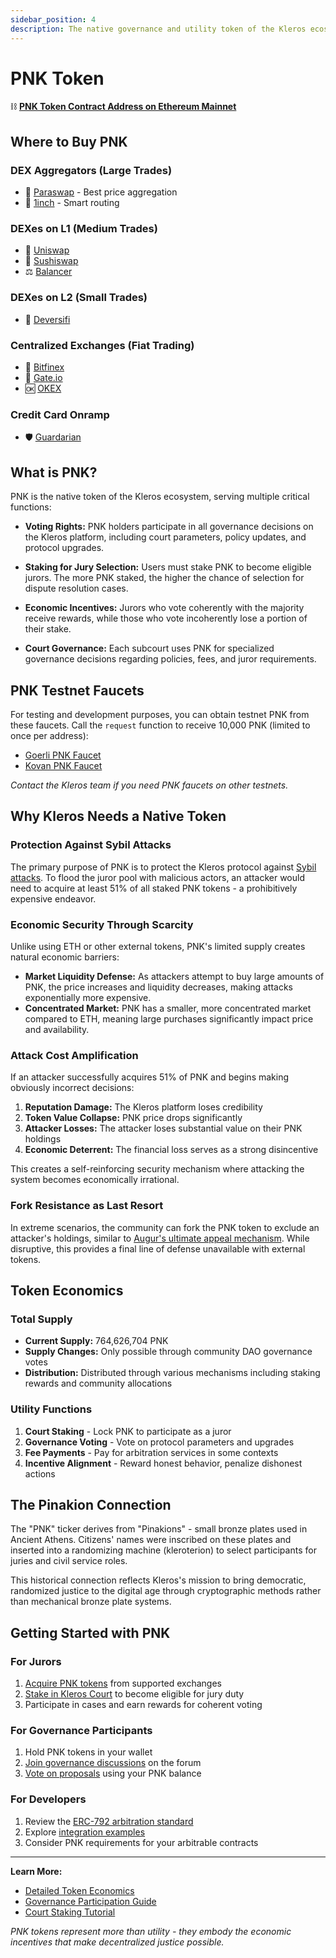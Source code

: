 ```yaml
---
sidebar_position: 4
description: The native governance and utility token of the Kleros ecosystem
---
```


# PNK Token

⛓️ [**PNK Token Contract Address on Ethereum Mainnet**](https://etherscan.io/token/0x93ed3fbe21207ec2e8f2d3c3de6e058cb73bc04d)

## Where to Buy PNK

### DEX Aggregators (Large Trades)
- 🔼 [Paraswap](https://paraswap.io/#/) - Best price aggregation
- 🦓 [1inch](https://1inch.exchange/#/) - Smart routing

### DEXes on L1 (Medium Trades)
- 🦄 [Uniswap](https://app.uniswap.org/#/swap?inputCurrency=ETH&outputCurrency=0x93ed3fbe21207ec2e8f2d3c3de6e058cb73bc04d)
- 🍣 [Sushiswap](https://app.sushi.com/swap?inputCurrency=ETH&outputCurrency=0x93ed3fbe21207ec2e8f2d3c3de6e058cb73bc04d)
- ⚖️ [Balancer](https://balancer.exchange/#/swap)

### DEXes on L2 (Small Trades)
- 🔷 [Deversifi](https://app.deversifi.com)

### Centralized Exchanges (Fiat Trading)
- 🍃 [Bitfinex](https://www.bitfinex.com/t/PNKETH)
- 🚪 [Gate.io](https://www.gate.io/trade/PNK_USDT/?ch=en_sm_0421)
- 🆗 [OKEX](https://www.okex.com/markets/spot-info/pnk-usdt)

### Credit Card Onramp
- 🛡️ [Guardarian](https://guardarian.com)

## What is PNK?

PNK is the native token of the Kleros ecosystem, serving multiple critical functions:

- **Voting Rights:** PNK holders participate in all governance decisions on the Kleros platform, including court parameters, policy updates, and protocol upgrades.

- **Staking for Jury Selection:** Users must stake PNK to become eligible jurors. The more PNK staked, the higher the chance of selection for dispute resolution cases.

- **Economic Incentives:** Jurors who vote coherently with the majority receive rewards, while those who vote incoherently lose a portion of their stake.

- **Court Governance:** Each subcourt uses PNK for specialized governance decisions regarding policies, fees, and juror requirements.

## PNK Testnet Faucets

For testing and development purposes, you can obtain testnet PNK from these faucets. Call the `request` function to receive 10,000 PNK (limited to once per address):

- [Goerli PNK Faucet](https://goerli.etherscan.io/address/0x4B89e798B10478A839Ea0Abcf86C4B94A3C782A4/README.md#writeContract)
- [Kovan PNK Faucet](https://kovan.etherscan.io/address/0x4e95b2e0ecb3bd394e1dddd775504820a746d3bd#writeContract)

*Contact the Kleros team if you need PNK faucets on other testnets.*

## Why Kleros Needs a Native Token

### Protection Against Sybil Attacks

The primary purpose of PNK is to protect the Kleros protocol against [Sybil attacks](https://en.wikipedia.org/wiki/Sybil_attack). To flood the juror pool with malicious actors, an attacker would need to acquire at least 51% of all staked PNK tokens - a prohibitively expensive endeavor.

### Economic Security Through Scarcity

Unlike using ETH or other external tokens, PNK's limited supply creates natural economic barriers:

- **Market Liquidity Defense:** As attackers attempt to buy large amounts of PNK, the price increases and liquidity decreases, making attacks exponentially more expensive.
- **Concentrated Market:** PNK has a smaller, more concentrated market compared to ETH, meaning large purchases significantly impact price and availability.

### Attack Cost Amplification

If an attacker successfully acquires 51% of PNK and begins making obviously incorrect decisions:

1. **Reputation Damage:** The Kleros platform loses credibility
2. **Token Value Collapse:** PNK price drops significantly  
3. **Attacker Losses:** The attacker loses substantial value on their PNK holdings
4. **Economic Deterrent:** The financial loss serves as a strong disincentive

This creates a self-reinforcing security mechanism where attacking the system becomes economically irrational.

### Fork Resistance as Last Resort

In extreme scenarios, the community can fork the PNK token to exclude an attacker's holdings, similar to [Augur's ultimate appeal mechanism](https://medium.com/kleros/kleros-and-augur-keeping-people-honest-on-ethereum-through-game-theory-56210457649c). While disruptive, this provides a final line of defense unavailable with external tokens.

## Token Economics

### Total Supply
- **Current Supply:** 764,626,704 PNK
- **Supply Changes:** Only possible through community DAO governance votes
- **Distribution:** Distributed through various mechanisms including staking rewards and community allocations

### Utility Functions
1. **Court Staking** - Lock PNK to participate as a juror
2. **Governance Voting** - Vote on protocol parameters and upgrades  
3. **Fee Payments** - Pay for arbitration services in some contexts
4. **Incentive Alignment** - Reward honest behavior, penalize dishonest actions

## The Pinakion Connection

The "PNK" ticker derives from "Pinakions" - small bronze plates used in Ancient Athens. Citizens' names were inscribed on these plates and inserted into a randomizing machine (kleroterion) to select participants for juries and civil service roles.

This historical connection reflects Kleros's mission to bring democratic, randomized justice to the digital age through cryptographic methods rather than mechanical bronze plate systems.

## Getting Started with PNK

### For Jurors
1. [Acquire PNK tokens](./pnk-token) from supported exchanges
2. [Stake in Kleros Court](./products/court/) to become eligible for jury duty
3. Participate in cases and earn rewards for coherent voting

### For Governance Participants
1. Hold PNK tokens in your wallet
2. [Join governance discussions](https://forum.kleros.io) on the forum
3. [Vote on proposals](https://snapshot.org/#/kleros.eth) using your PNK balance

### For Developers
1. Review the [ERC-792 arbitration standard](./developers/arbitration-standard/erc-792)
2. Explore [integration examples](./developers/examples/)
3. Consider PNK requirements for your arbitrable contracts

---

**Learn More:**
- [Detailed Token Economics](https://medium.com/kleros/why-kleros-needs-a-native-token-5c6c6e39cdfe)
- [Governance Participation Guide](./governance)
- [Court Staking Tutorial](./products/court/staking-guide)

*PNK tokens represent more than utility - they embody the economic incentives that make decentralized justice possible.*